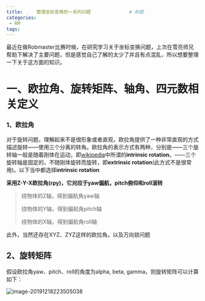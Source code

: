 ```yaml
---
title:     整理坐标变换的一系列问题              # 标题 
categories:
 - RM
tags:
---
```


最近在做Robmaster比赛时候，在研究学习关于坐标变换问题，上次在雪亮师兄帮助下解决了主要问题，但是感觉自己了解的太少了并且有点混乱，所以想要整理一下关于这方面的知识。



# 一、欧拉角、旋转矩阵、轴角、四元数相关定义

### 1、欧拉角
对于旋转问题，理解起来不是很形象或者直观，欧拉角提供了一种非常直观的方式描述旋转——使用三个分离的转角。欧拉角的表示方式有两种，分别是——三个旋转轴一般是随着刚体在运动，即[wikipedia](https://en.wikipedia.org/wiki/Euler_angles)中所谓的**intrinsic rotation**。——三个旋转轴是固定的，不随刚体旋转而旋转，即**extrinsic rotation**(此方式不是很常用)。以下当中都选择**intrinsic rotation**



**采用Z-Y-X欧拉角(rpy)，它对应于yaw偏航，pitch俯仰和roll滚转**

>绕物体的Z轴，得到偏航角yaw轴
>
>绕物体的Y轴，得到偏航角pitch轴
>
>绕物体的X轴，得到偏航角roll轴

此外，当然还存在XYZ、ZYZ这样的欧拉角。以及万向锁问题

## 2、旋转矩阵

假设欧拉角yaw、pitch、roll的角度为alpha, beta, gamma，则旋转矩阵可以计算如下：



![image-20191218223505038](/home/demon/.config/Typora/typora-user-images/image-20191218223505038.png)















